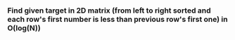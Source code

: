 ### Find given target in 2D matrix (from left to right sorted and each row's first number is less than previous row's first one) in O(log(N))
